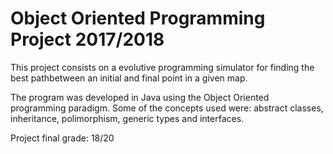 # Object Oriented Programming Project 2017/2018
This project consists on a evolutive programming simulator for finding the best pathbetween an initial and final point in a given map.

The program was developed in Java using the Object Oriented programming paradigm. Some of the concepts used were: abstract classes, inheritance, polimorphism, generic types and interfaces.

Project final grade: 18/20
